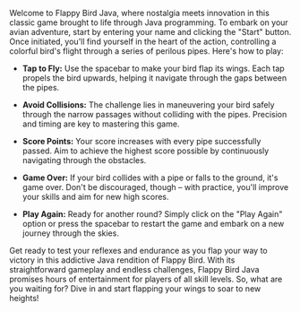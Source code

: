 Welcome to Flappy Bird Java, where nostalgia meets innovation in this classic game brought to life through Java programming.
 To embark on your avian adventure, start by entering your name and clicking the "Start" button. Once initiated, you'll find yourself in the heart of the action, controlling a colorful bird's flight through a series of perilous pipes. 
 Here's how to play:

- **Tap to Fly:** Use the spacebar to make your bird flap its wings. Each tap propels the bird upwards, helping it navigate through the gaps between the pipes.
  
- **Avoid Collisions:** The challenge lies in maneuvering your bird safely through the narrow passages without colliding with the pipes. Precision and timing are key to mastering this game.
  
- **Score Points:** Your score increases with every pipe successfully passed. Aim to achieve the highest score possible by continuously navigating through the obstacles.
  
- **Game Over:** If your bird collides with a pipe or falls to the ground, it's game over. Don't be discouraged, though – with practice, you'll improve your skills and aim for new high scores.
  
- **Play Again:** Ready for another round? Simply click on the "Play Again" option or press the spacebar to restart the game and embark on a new journey through the skies.

Get ready to test your reflexes and endurance as you flap your way to victory in this addictive Java rendition of Flappy Bird. 
With its straightforward gameplay and endless challenges, Flappy Bird Java promises hours of entertainment for players of all skill levels. 
So, what are you waiting for? Dive in and start flapping your wings to soar to new heights!